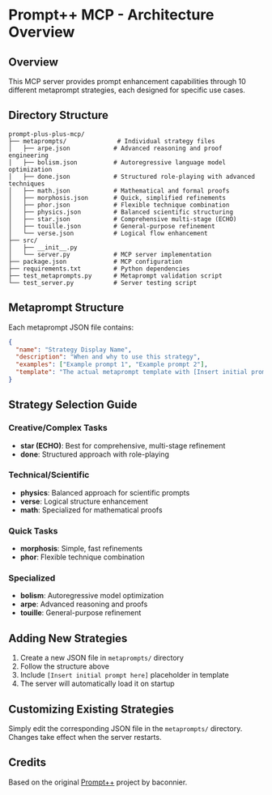 # Prompt++ MCP - Architecture Overview

## Overview

This MCP server provides prompt enhancement capabilities through 10 different metaprompt strategies, each designed for specific use cases.

## Directory Structure

```
prompt-plus-plus-mcp/
├── metaprompts/              # Individual strategy files
│   ├── arpe.json            # Advanced reasoning and proof engineering
│   ├── bolism.json          # Autoregressive language model optimization
│   ├── done.json            # Structured role-playing with advanced techniques
│   ├── math.json            # Mathematical and formal proofs
│   ├── morphosis.json       # Quick, simplified refinements
│   ├── phor.json            # Flexible technique combination
│   ├── physics.json         # Balanced scientific structuring
│   ├── star.json            # Comprehensive multi-stage (ECHO)
│   ├── touille.json         # General-purpose refinement
│   └── verse.json           # Logical flow enhancement
├── src/
│   ├── __init__.py
│   └── server.py            # MCP server implementation
├── package.json             # MCP configuration
├── requirements.txt         # Python dependencies
├── test_metaprompts.py      # Metaprompt validation script
└── test_server.py           # Server testing script
```

## Metaprompt Structure

Each metaprompt JSON file contains:

```json
{
  "name": "Strategy Display Name",
  "description": "When and why to use this strategy",
  "examples": ["Example prompt 1", "Example prompt 2"],
  "template": "The actual metaprompt template with [Insert initial prompt here] placeholder"
}
```

## Strategy Selection Guide

### Creative/Complex Tasks
- **star (ECHO)**: Best for comprehensive, multi-stage refinement
- **done**: Structured approach with role-playing

### Technical/Scientific
- **physics**: Balanced approach for scientific prompts
- **verse**: Logical structure enhancement
- **math**: Specialized for mathematical proofs

### Quick Tasks
- **morphosis**: Simple, fast refinements
- **phor**: Flexible technique combination

### Specialized
- **bolism**: Autoregressive model optimization
- **arpe**: Advanced reasoning and proofs
- **touille**: General-purpose refinement

## Adding New Strategies

1. Create a new JSON file in `metaprompts/` directory
2. Follow the structure above
3. Include `[Insert initial prompt here]` placeholder in template
4. The server will automatically load it on startup

## Customizing Existing Strategies

Simply edit the corresponding JSON file in the `metaprompts/` directory. Changes take effect when the server restarts.

## Credits

Based on the original [Prompt++](https://huggingface.co/spaces/baconnier/prompt-plus-plus) project by baconnier.
